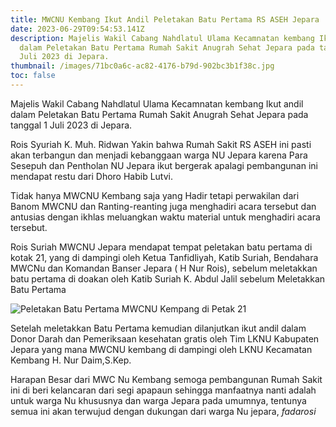 ```yaml
---
title: MWCNU Kembang Ikut Andil Peletakan Batu Pertama RS ASEH Jepara
date: 2023-06-29T09:54:53.141Z
description: M﻿ajelis Wakil Cabang Nahdlatul Ulama Kecamnatan kembang Ikut andil
  dalam Peletakan Batu Pertama Rumah Sakit Anugrah Sehat Jepara pada tanggal 1
  Juli 2023 di Jepara.
thumbnail: /images/71bc0a6c-ac82-4176-b79d-902bc3b1f38c.jpg
toc: false
---
```

M﻿ajelis Wakil Cabang Nahdlatul Ulama Kecamnatan kembang Ikut andil dalam Peletakan Batu Pertama Rumah Sakit Anugrah Sehat Jepara pada tanggal 1 Juli 2023 di Jepara.

R﻿ois Syuriah K. Muh. Ridwan Yakin bahwa Rumah Sakit RS ASEH ini pasti akan terbangun dan menjadi kebanggaan warga NU Jepara karena Para Sesepuh dan Pentholan NU Jepara ikut bergerak apalagi pembangunan ini mendapat restu dari Dhoro Habib Lutvi.

T﻿idak hanya MWCNU Kembang saja yang Hadir tetapi perwakilan dari Banom MWCNU dan Ranting-reanting juga menghadiri acara tersebut dan antusias dengan ikhlas meluangkan waktu material untuk menghadiri acara tersebut.

R﻿ois Suriah MWCNU Jepara mendapat tempat peletakan batu pertama di kotak 21, yang di dampingi oleh Ketua Tanfidliyah, Katib Suriah, Bendahara MWCNu dan Komandan Banser Jepara ( H Nur Rois), sebelum meletakkan batu pertama di doakan oleh Katib Suriah K. Abdul Jalil sebelum Meletakkan Batu Pertama 

![Peletakan Batu Pertama MWCNU Kempang di Petak 21](/images/1d87c6c8-4453-48af-a112-601bdb23d33c.jpg)

S﻿etelah meletakkan Batu Pertama kemudian dilanjutkan ikut andil dalam Donor Darah dan Pemeriksaan kesehatan gratis oleh Tim LKNU Kabupaten Jepara yang mana MWCNU kembang di dampingi oleh LKNU Kecamatan Kembang H. Nur Daim,S.Kep.

H﻿arapan Besar dari MWC Nu Kembang semoga pembangunan Rumah Sakit ini di beri kelancaran dari segi apapaun sehingga manfaatnya nanti adalah untuk warga Nu khususnya dan warga Jepara pada umumnya, tentunya semua ini akan terwujud dengan dukungan dari warga Nu jepara, *fadarosi*
